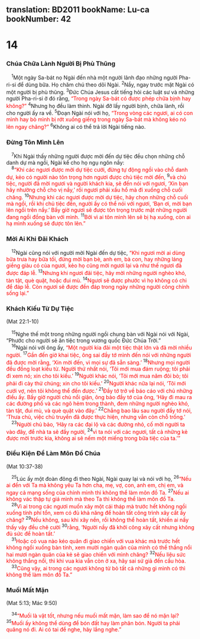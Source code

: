 translation: BD2011
bookName: Lu-ca 
bookNumber: 42
-------

<div class="title"><h1>14</h1><h3>Chúa Chữa Lành Người Bị Phù Thũng</h3></div>
<span class="verse lu_14_1"> <sup>1</sup>Một ngày Sa-bát nọ Ngài đến nhà một người lãnh đạo những người Pha-ri-si để dùng bữa. Họ chăm chú theo dõi Ngài. </span>
<span class="verse lu_14_2"><sup>2</sup>Nầy, ngay trước mặt Ngài có một người bị phù thũng. </span>
<span class="verse lu_14_3"><sup>3</sup>Ðức Chúa Jesus cất tiếng hỏi các luật sư và những người Pha-ri-si ở đó rằng, <font color="red">“Trong ngày Sa-bát có được phép chữa bịnh hay không?”</font></span>
<span class="verse lu_14_4"><sup>4</sup>Nhưng họ đều làm thinh. Ngài đỡ lấy người bịnh, chữa lành, rồi cho người ấy ra về. </span>
<span class="verse lu_14_5"><sup>5</sup>Ðoạn Ngài nói với họ, <font color="red">“Trong vòng các ngươi, ai có con mình hay bò mình bị rớt xuống giếng trong ngày Sa-bát mà không kéo nó lên ngay chăng?”</font></span>
<span class="verse lu_14_6"><sup>6</sup>Không ai có thể trả lời Ngài tiếng nào.<br/></span>
<div class="title"><h3>Ðừng Tôn Mình Lên</h3></div>
<span class="verse lu_14_7"> <sup>7</sup>Khi Ngài thấy những người được mời đến dự tiệc đều chọn những chỗ danh dự mà ngồi, Ngài kể cho họ ngụ ngôn nầy: <br/></span>
<span class="verse lu_14_8"> <sup>8</sup><font color="red">“Khi các ngươi được mời dự tiệc cưới, đừng tự động ngồi vào chỗ danh dự, kẻo có người nào tôn trọng hơn ngươi được chủ tiệc mời đến, </font></span>
<span class="verse lu_14_9"><sup>9</sup><font color="red">và chủ tiệc, người đã mời ngươi và người khách kia, sẽ đến nói với ngươi, ‘Xin bạn hãy nhường chỗ cho vị nầy,’ rồi ngươi phải xấu hổ mà đi xuống chỗ cuối chăng. </font></span>
<span class="verse lu_14_10"><sup>10</sup><font color="red">Nhưng khi các ngươi được mời dự tiệc, hãy chọn những chỗ cuối mà ngồi, rồi khi chủ tiệc đến, người ấy có thể nói với ngươi, ‘Bạn ơi, mời bạn lên ngồi trên nầy.’ Bấy giờ ngươi sẽ được tôn trọng trước mặt những người đang ngồi đồng bàn với mình. </font></span>
<span class="verse lu_14_11"><sup>11</sup><font color="red">Bởi vì ai tôn mình lên sẽ bị hạ xuống, còn ai hạ mình xuống sẽ được tôn lên.”</font><br/></span>
<div class="title"><h3>Mời Ai Khi Ðãi Khách</h3></div>
<span class="verse lu_14_12"> <sup>12</sup>Ngài cũng nói với người mời Ngài đến dự tiệc, <font color="red">“Khi ngươi mời ai dùng bữa trưa hay bữa tối, đừng mời bạn bè, anh em, bà con, hay những láng giềng giàu có của ngươi, kẻo họ cũng mời ngươi lại và như thế ngươi đã được đáp lễ. </font></span>
<span class="verse lu_14_13"><sup>13</sup><font color="red">Nhưng khi ngươi đãi tiệc, hãy mời những người nghèo khó, tàn tật, què quặt, hoặc đui mù. </font></span>
<span class="verse lu_14_14"><sup>14</sup><font color="red">Ngươi sẽ được phước vì họ không có chi để đáp lễ. Còn ngươi sẽ được đền đáp trong ngày những người công chính sống lại.”</font><br/></span>
<div class="title"><h3>Khách Kiếu Từ Dự Tiệc</h3><p>(Mat 22:1-10)</p></div>
<span class="verse lu_14_15"> <sup>15</sup>Nghe thế một trong những người ngồi chung bàn với Ngài nói với Ngài, “Phước cho người sẽ ăn tiệc trong vương quốc Ðức Chúa Trời.”<br/></span>
<span class="verse lu_14_16"> <sup>16</sup>Ngài nói với ông ấy, <font color="red">“Một người kia đãi một tiệc thật lớn và đã mời nhiều người. </font></span>
<span class="verse lu_14_17"><sup>17</sup><font color="red">Gần đến giờ khai tiệc, ông sai đầy tớ mình đến nói với những người đã được mời rằng, ‘Xin mời đến, vì mọi sự đã sẵn sàng.’ </font></span>
<span class="verse lu_14_18"><sup>18</sup><font color="red">Nhưng mọi người đều đồng loạt kiếu từ. Người thứ nhất nói, ‘Tôi mới mua đám ruộng; tôi phải đi xem nó; xin cho tôi kiếu.’ </font></span>
<span class="verse lu_14_19"><sup>19</sup><font color="red">Người khác nói, ‘Tôi mới mua năm đôi bò; tôi phải đi cày thử chúng; xin cho tôi kiếu.’ </font></span>
<span class="verse lu_14_20"><sup>20</sup><font color="red">Người khác nữa lại nói, ‘Tôi mới cưới vợ, nên tôi không thể đến được.’ </font></span>
<span class="verse lu_14_21"><sup>21</sup><font color="red">Ðầy tớ trở về báo cáo với chủ những điều ấy. Bấy giờ người chủ nổi giận, ông bảo đầy tớ của ông, ‘Hãy đi mau ra các đường phố và các ngõ hẻm trong thành, đem những người nghèo khó, tàn tật, đui mù, và què quặt vào đây.’ </font></span>
<span class="verse lu_14_22"><sup>22</sup><font color="red">Chẳng bao lâu sau người đầy tớ nói, ‘Thưa chủ, việc chủ truyền đã được thực hiện, nhưng vẫn còn chỗ trống.’</font><br/></span>
<span class="verse lu_14_23"> <sup>23</sup><font color="red">Người chủ bảo, ‘Hãy ra các đại lộ và các đường nhỏ, cố mời người ta vào đây, để nhà ta sẽ đầy người, </font></span>
<span class="verse lu_14_24"><sup>24</sup><font color="red">vì ta nói với các ngươi, tất cả những kẻ được mời trước kia, không ai sẽ nếm một miếng trong bữa tiệc của ta.’”</font><br/></span>
<div class="title"><h3>Ðiều Kiện Ðể Làm Môn Ðồ Chúa</h3><p>(Mat 10:37-38)</p></div>
<span class="verse lu_14_25"> <sup>25</sup>Lúc ấy một đoàn đông đi theo Ngài, Ngài quay lại và nói với họ, </span>
<span class="verse lu_14_26"><sup>26</sup><font color="red">“Nếu ai đến với Ta mà không yêu Ta hơn cha, mẹ, vợ, con, anh em, chị em, và ngay cả mạng sống của chính mình thì không thể làm môn đồ Ta. </font></span>
<span class="verse lu_14_27"><sup>27</sup><font color="red">Nếu ai không vác thập tự giá mình mà theo Ta thì không thể làm môn đồ Ta.</font><br/></span>
<span class="verse lu_14_28"> <sup>28</sup><font color="red">Vì ai trong các ngươi muốn xây một cái tháp mà trước hết không ngồi xuống tính phí tổn, xem có đủ khả năng để hoàn tất công trình xây cất ấy chăng? </font></span>
<span class="verse lu_14_29"><sup>29</sup><font color="red">Nếu không, sau khi xây nền, rồi không thể hoàn tất, khiến ai nấy thấy vậy đều chê cười </font></span>
<span class="verse lu_14_30"><sup>30</sup><font color="red">rằng, ‘Người nầy đã khởi công xây cất nhưng không đủ sức để hoàn tất.’</font><br/></span>
<span class="verse lu_14_31"> <sup>31</sup><font color="red">Hoặc có vua nào kéo quân đi giao chiến với vua khác mà trước hết không ngồi xuống bàn tính, xem mười ngàn quân của mình có thể thắng nổi hai mươi ngàn quân của kẻ sẽ giao chiến với mình chăng? </font></span>
<span class="verse lu_14_32"><sup>32</sup><font color="red">Nếu liệu sức không thắng nổi, thì khi vua kia vẫn còn ở xa, hãy sai sứ giả đến cầu hòa. </font><br/></span>
<span class="verse lu_14_33"> <sup>33</sup><font color="red">Cũng vậy, ai trong các ngươi không từ bỏ tất cả những gì mình có thì không thể làm môn đồ Ta.”</font><br/></span>
<div class="title"><h3>Muối Mất Mặn</h3><p>(Mat 5:13; Mác 9:50)</p></div>
<span class="verse lu_14_34"> <sup>34</sup><font color="red">“Muối là vật tốt, nhưng nếu muối mất mặn, làm sao để nó mặn lại? </font></span>
<span class="verse lu_14_35"><sup>35</sup><font color="red">Muối ấy không thể dùng để bón đất hay làm phân bón. Người ta phải quăng nó đi. Ai có tai để nghe, hãy lắng nghe.”</font><br/></span>
